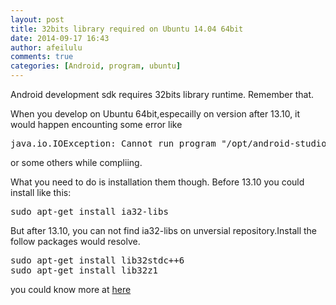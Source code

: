 ```yaml
---
layout: post
title: 32bits library required on Ubuntu 14.04 64bit
date: 2014-09-17 16:43
author: afeilulu
comments: true
categories: [Android, program, ubuntu]
---
```

Android development sdk requires 32bits library runtime. Remember that.

When you develop on Ubuntu 64bit,especailly on version after 13.10, it would happen encounting some error like
<pre>java.io.IOException: Cannot run program "/opt/android-studio/sdk/build-tools/android- 4.2.2/aapt": error=2, No such file or directory</pre>
or some others while compliing.

What you need to do is installation them though. Before 13.10 you could install like this:
<pre>sudo apt-get install ia32-libs</pre>
But after 13.10, you can not find ia32-libs on unversial repository.Install the follow packages would resolve.
<pre>sudo apt-get install lib32stdc++6
sudo apt-get install lib32z1</pre>
you could know more at <a href="http://askubuntu.com/questions/147400/problems-with-eclipse-and-android-sdk">here</a>
